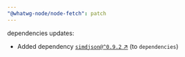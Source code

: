```yaml
---
"@whatwg-node/node-fetch": patch
---
```

dependencies updates:
  - Added dependency [`simdjson@^0.9.2` ↗︎](https://www.npmjs.com/package/simdjson/v/0.9.2) (to `dependencies`)

